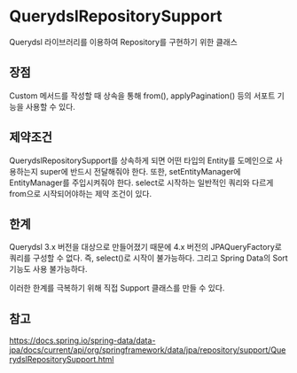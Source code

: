 # QuerydslRepositorySupport
Querydsl 라이브러리를 이용하여 Repository를 구현하기 위한 클래스  

## 장점
Custom 메서드를 작성할 때 상속을 통해 from(), applyPagination() 등의 서포트 기능을 사용할 수 있다.

## 제약조건
QuerydslRepositorySupport를 상속하게 되면 어떤 타입의 Entity를 도메인으로 사용하는지 super에 반드시 전달해줘야 한다. 또한, setEntityManager에 EntityManager를 주입시켜줘야 한다. select로 시작하는 일반적인 쿼리와 다르게 from으로 시작되어야하는 제약 조건이 있다.

## 한계
Querydsl 3.x 버전을 대상으로 만들어졌기 때문에 4.x 버전의 JPAQueryFactory로 쿼리를 구성할 수 없다. 즉, select()로 시작이 불가능하다. 그리고 Spring Data의 Sort 기능도 사용 불가능하다.

이러한 한계를 극복하기 위해 직접 Support 클래스를 만들 수 있다.

## 참고
https://docs.spring.io/spring-data/data-jpa/docs/current/api/org/springframework/data/jpa/repository/support/QuerydslRepositorySupport.html  
